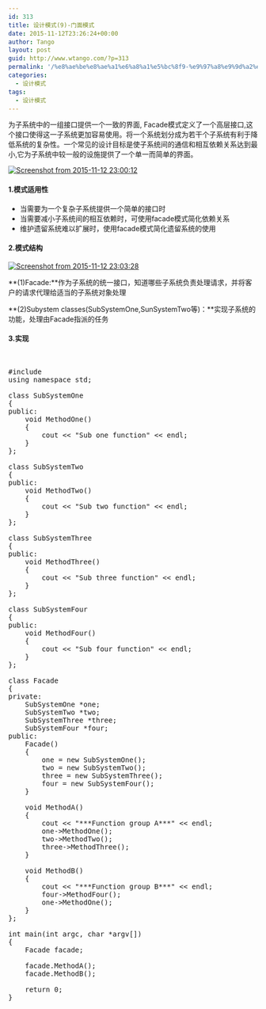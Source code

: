 ```yaml
---
id: 313
title: 设计模式(9)-门面模式
date: 2015-11-12T23:26:24+00:00
author: Tango
layout: post
guid: http://www.wtango.com/?p=313
permalink: '/%e8%ae%be%e8%ae%a1%e6%a8%a1%e5%bc%8f9-%e9%97%a8%e9%9d%a2%e6%a8%a1%e5%bc%8f/'
categories:
  - 设计模式
tags:
  - 设计模式
---
```

为子系统中的一组接口提供一个一致的界面, Facade模式定义了一个高层接口,这个接口使得这一子系统更加容易使用。将一个系统划分成为若干个子系统有利于降低系统的复杂性。一个常见的设计目标是使子系统间的通信和相互依赖关系达到最小,它为子系统中较一般的设施提供了一个单一而简单的界面。

<!--more-->

[<img class="aligncenter size-full wp-image-314" src="../wp-content/uploads/2015/11/Screenshot-from-2015-11-12-230012.png" alt="Screenshot from 2015-11-12 23:00:12" width="673" height="257" srcset="../wp-content/uploads/2015/11/Screenshot-from-2015-11-12-230012.png 673w, ../wp-content/uploads/2015/11/Screenshot-from-2015-11-12-230012-300x115.png 300w" sizes="(max-width: 673px) 100vw, 673px" />](../wp-content/uploads/2015/11/Screenshot-from-2015-11-12-230012.png)

#### 1.模式适用性

  * 当需要为一个复杂子系统提供一个简单的接口时
  * 当需要减小子系统间的相互依赖时，可使用facade模式简化依赖关系
  * 维护遗留系统难以扩展时，使用facade模式简化遗留系统的使用

#### 2.模式结构

[<img class="aligncenter size-full wp-image-315" src="../wp-content/uploads/2015/11/Screenshot-from-2015-11-12-230328.png" alt="Screenshot from 2015-11-12 23:03:28" width="827" height="502" srcset="../wp-content/uploads/2015/11/Screenshot-from-2015-11-12-230328.png 827w, ../wp-content/uploads/2015/11/Screenshot-from-2015-11-12-230328-300x182.png 300w" sizes="(max-width: 827px) 100vw, 827px" />](../wp-content/uploads/2015/11/Screenshot-from-2015-11-12-230328.png)

**(1)Facade:**作为子系统的统一接口，知道哪些子系统负责处理请求，并将客户的请求代理给适当的子系统对象处理

**(2)Subystem classes(SubSystemOne,SunSystemTwo等)：**实现子系统的功能，处理由Facade指派的任务

#### 3.实现

&nbsp;

<pre class="brush: cpp; title: ; notranslate" title="">#include <iostream>
using namespace std;

class SubSystemOne
{
public:
	void MethodOne()
	{
		cout << "Sub one function" << endl;
	}
};

class SubSystemTwo
{
public:
	void MethodTwo()
	{
		cout << "Sub two function" << endl;
	}
};

class SubSystemThree
{
public:
	void MethodThree()
	{
		cout << "Sub three function" << endl;
	}
};

class SubSystemFour
{
public:
	void MethodFour()
	{
		cout << "Sub four function" << endl;
	}
};

class Facade
{
private:
	SubSystemOne *one;
	SubSystemTwo *two;
	SubSystemThree *three;
	SubSystemFour *four;
public:
	Facade()
	{
		one = new SubSystemOne();
		two = new SubSystemTwo();
		three = new SubSystemThree();
		four = new SubSystemFour();
	}

	void MethodA()
	{
		cout << "***Function group A***" << endl;
		one->MethodOne();
		two->MethodTwo();
		three->MethodThree();
	}

	void MethodB()
	{
		cout << "***Function group B***" << endl;
		four->MethodFour();
		one->MethodOne();
	}
};

int main(int argc, char *argv[])
{
	Facade facade;

	facade.MethodA();
	facade.MethodB();

	return 0;
}
</pre>